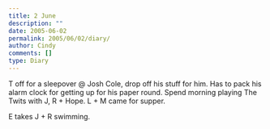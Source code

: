 ```yaml
---
title: 2 June
description: ""
date: 2005-06-02
permalink: 2005/06/02/diary/
author: Cindy
comments: []
type: Diary
---
```


T off for a sleepover @ Josh Cole, drop off his stuff for him. Has to pack his alarm clock for getting up for his paper round. Spend morning playing The Twits with J, R + Hope. L + M came for supper.

E takes J + R swimming.
